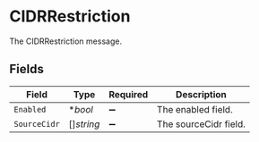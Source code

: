 # CIDRRestriction

The CIDRRestriction message.


## Fields

| Field                 | Type                  | Required              | Description           |
| --------------------- | --------------------- | --------------------- | --------------------- |
| `Enabled`             | **bool*               | :heavy_minus_sign:    | The enabled field.    |
| `SourceCidr`          | []*string*            | :heavy_minus_sign:    | The sourceCidr field. |